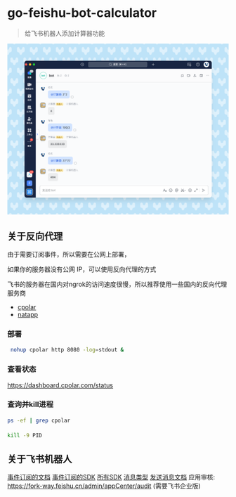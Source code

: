 # go-feishu-bot-calculator
> 给飞书机器人添加计算器功能

![img.png](doc/img.png)

## 关于反向代理

由于需要订阅事件，所以需要在公网上部署，

如果你的服务器没有公网 IP，可以使用反向代理的方式

飞书的服务器在国内对ngrok的访问速度很慢，所以推荐使用一些国内的反向代理服务商

- [cpolar](https://dashboard.cpolar.com/)
- [natapp](https://natapp.cn/)

### 部署
```bash
 nohup cpolar http 8080 -log=stdout &
```
### 查看状态
https://dashboard.cpolar.com/status

### 查询并kill进程
```bash
ps -ef | grep cpolar

kill -9 PID 
``` 


## 关于飞书机器人
 
[事件订阅的文档](https://open.feishu.cn/document/ukTMukTMukTM/uUTNz4SN1MjL1UzM?lang=zh-CN#2eb3504a)
[事件订阅的SDK](https://github.com/larksuite/oapi-sdk-go#%E5%A4%84%E7%90%86%E6%B6%88%E6%81%AF%E4%BA%8B%E4%BB%B6%E5%9B%9E%E8%B0%83)
[所有SDK](https://github.com/larksuite/oapi-sdk-go)
[消息类型](https://open.feishu.cn/document/uAjLw4CM/ukTMukTMukTM/im-v1/message/create_json)
[发送消息文档](https://open.feishu.cn/document/uAjLw4CM/ukTMukTMukTM/reference/im-v1/message/create)
应用审核: https://fork-way.feishu.cn/admin/appCenter/audit (需要飞书企业版)

